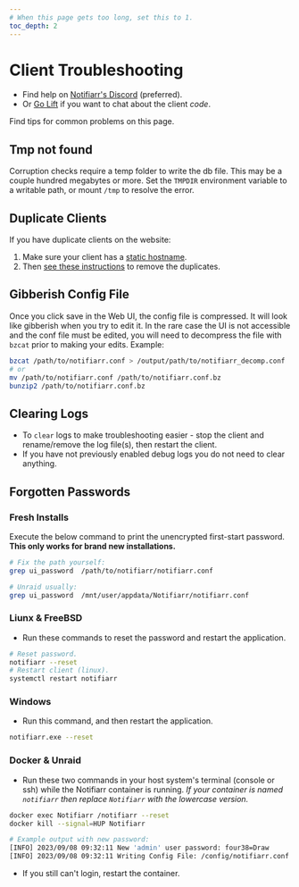 ```yaml
---
# When this page gets too long, set this to 1.
toc_depth: 2
---
```

# Client Troubleshooting

- Find help on [Notifiarr's Discord](http://notifiarr.com/discord) (preferred).
- Or [Go Lift](https://golift.io/discord) if you want to chat about the client *code*.

Find tips for common problems on this page.

## Tmp not found

Corruption checks require a temp folder to write the db file. This may be a couple hundred megabytes or more.
Set the `TMPDIR` environment variable to a writable path, or mount `/tmp` to resolve the error.

## Duplicate Clients

If you have duplicate clients on the website:

1. Make sure your client has a [static hostname](afterInstall.md#hostname).
1. Then [see these instructions](../../pages/website/clientConfig.md#resolving-duplicate-clients)
    to remove the duplicates.

## Gibberish Config File

Once you click save in the Web UI, the config file is compressed.
It will look like gibberish when you try to edit it.
In the rare case the UI is not accessible and the conf file must be edited,
you will need to decompress the file with `bzcat` prior to making your edits.
Example:

```bash
bzcat /path/to/notifiarr.conf > /output/path/to/notifiarr_decomp.conf
# or
mv /path/to/notifiarr.conf /path/to/notifiarr.conf.bz
bunzip2 /path/to/notifiarr.conf.bz
```

## Clearing Logs

- To `clear` logs to make troubleshooting easier - stop the client
  and rename/remove the log file(s), then restart the client.
- If you have not previously enabled debug logs you do not need to clear anything.

## Forgotten Passwords

### Fresh Installs

Execute the below command to print the unencrypted first-start password.
**This only works for brand new installations.**

```bash
# Fix the path yourself:
grep ui_password  /path/to/notifiarr/notifiarr.conf

# Unraid usually:
grep ui_password  /mnt/user/appdata/Notifiarr/notifiarr.conf
```

### Liunx & FreeBSD

- Run these commands to reset the password and restart the application.

```bash
# Reset password.
notifiarr --reset
# Restart client (linux).
systemctl restart notifiarr
```

### Windows

- Run this command, and then restart the application.

```bash
notifiarr.exe --reset
```

### Docker & Unraid

- Run these two commands in your host system's terminal (console or ssh) while the Notifiarr container is running.
   *If your container is named `notifiarr` then replace `Notifiarr` with the lowercase version.*

```bash
docker exec Notifiarr /notifiarr --reset
docker kill --signal=HUP Notifiarr
```

```bash
# Example output with new password:
[INFO] 2023/09/08 09:32:11 New 'admin' user password: four38=Draw
[INFO] 2023/09/08 09:32:11 Writing Config File: /config/notifiarr.conf
```

- If you still can't login, restart the container.
